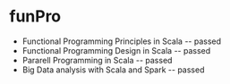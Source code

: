 # funPro
* Functional Programming Principles in Scala -- passed 
* Functional Programming Design in Scala  -- passed
* Pararell Programming in Scala -- passed
* Big Data analysis with Scala and Spark -- passed

